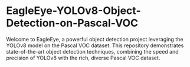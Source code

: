 # EagleEye-YOLOv8-Object-Detection-on-Pascal-VOC
 Welcome to EagleEye, a powerful object detection project leveraging the YOLOv8 model on the Pascal VOC dataset. This repository demonstrates state-of-the-art object detection techniques, combining the speed and precision of YOLOv8 with the rich, diverse Pascal VOC dataset.
